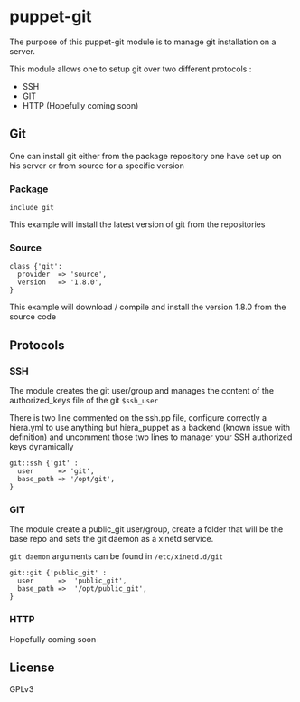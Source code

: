 puppet-git
==========

The purpose of this puppet-git module is to manage git installation on a server.

This module allows one to setup git over two different protocols :

  * SSH
  * GIT
  * HTTP (Hopefully coming soon)

## Git

One can install git either from the package repository one have set up on his server or from source for a specific version

### Package

```
include git
```

This example will install the latest version of git from the repositories

### Source

```
class {'git':
  provider  => 'source',
  version   => '1.8.0',
}
```

This example will download / compile and install the version 1.8.0 from the source code


## Protocols

### SSH

The module creates the git user/group and manages the content of the authorized_keys file of the git `$ssh_user`

There is two line commented on the ssh.pp file, configure correctly a hiera.yml to use anything but hiera_puppet
as a backend (known issue with definition) and uncomment those two lines to manager your SSH authorized keys dynamically

```
git::ssh {'git' :
  user      => 'git',
  base_path => '/opt/git',
}
```

### GIT

The module create a public_git user/group, create a folder that will be the base repo and sets the git daemon as a xinetd service.

`git daemon` arguments can be found in `/etc/xinetd.d/git`

```
git::git {'public_git' :
  user      =>  'public_git',
  base_path =>  '/opt/public_git',
}
```

### HTTP

Hopefully coming soon

## License

GPLv3
